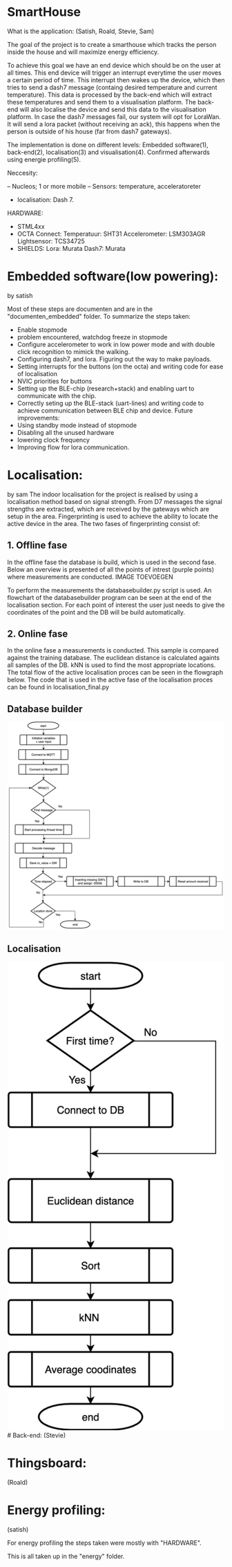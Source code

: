 # SmartHouse

What is the application:
(Satish, Roald, Stevie, Sam)

The goal of the project is to create a smarthouse which tracks the person inside the house and will maximize energy efficiency. 

To achieve this goal we have an end device which should be on the user at all times. This end device will trigger an interrupt everytime the user moves a certain period of time. This interrupt then wakes up the device, which then tries to send a dash7 message (containg desired temperature and current temperature). This data is processed by the back-end which will extract these temperatures and send them to a visualisation platform. The back-end will also localise the device and send this data to the visualisation platform. In case the dash7 messages fail, our system will opt for LoraWan. It will send a lora packet (without receiving an ack), this happens when the person is outside of his house (far from dash7 gateways). 

The implementation is done on different levels: Embedded software(1), back-end(2), localisation(3) and visualisation(4). Confirmed afterwards using energie profiling(5). 

Neccesity:

– Nucleos; 1 or more mobile
– Sensors: temperature, acceleratoreter
- localisation: Dash 7.

HARDWARE: 
- STML4xx
- OCTA Connect: 
Temperatuur: SHT31
Accelerometer: LSM303AGR
Lightsensor: TCS34725
- SHIELDS:
Lora: Murata
Dash7: Murata

# Embedded software(low powering):
by satish

Most of these steps are documenten and are in the "documenten_embedded" folder. 
To summarize the steps taken:
- Enable stopmode
- problem encountered, watchdog freeze in stopmode
- Configure accelerometer to work in low power mode and with double click recognition to mimick the walking.
- Configuring dash7, and lora. Figuring out the way to make payloads.
- Setting interrupts for the buttons (on the octa) and writing code for ease of localisation 
- NVIC priorities for buttons
- Setting up the BLE-chip (research+stack) and enabling uart to communicate with the chip.
- Correctly seting up the BLE-stack (uart-lines) and writing code to achieve communication between BLE chip and device.
Future improvements:
- Using standby mode instead of stopmode
- Disabling all the unused hardware
- lowering clock frequency
- Improving flow for lora communication. 

# Localisation:
by sam
The indoor localisation for the project is realised by using a localisation method based on signal strength. 
From D7 messages the signal strengths are extracted, which are received by the gateways which are setup in the area. 
Fingerprinting is used to achieve the ability to locate the active device in the area. 
The two fases of fingerprinting consist of:
## 1. Offline fase
 In the offline fase the database is build, which is used in the second fase. 
 Below an overview is presented of all the points of intrest (purple points) where measurements are conducted.
 IMAGE TOEVOEGEN 
 
 To perform the measurements the databasebuilder.py script is used. An flowchart of the databasebuilder program can be seen     at the end of the localisation section. 
 For each point of interest the user just needs to give the coordinates of the point and the DB will be build automatically.
 
## 2. Online fase
 In the online fase a measurements is conducted. This sample is compared against the training database.
 The euclidean distance is calculated againts all samples of the DB. 
 kNN is used to find the most appropriate locations. 
 The total flow of the active localisation proces can be seen in the flowgraph below. 
 The code that is used in the active fase of the localisation proces can be found in localisation_final.py

## Database builder
![databasebuilder](databasebuilderv4.jpg)

## Localisation
<img src="localisationv4.jpg" width="600">
# Back-end:
(Stevie)

# Thingsboard: 
(Roald)

# Energy profiling:
(satish)

For energy profiling the steps taken were mostly with "HARDWARE".

This is all taken up in the "energy" folder. 


 

 


